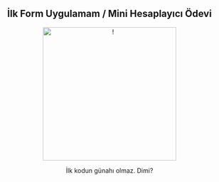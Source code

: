 <div align="center">
<h2>İlk Form Uygulamam / Mini Hesaplayıcı Ödevi</></h2>
</div>

<div align="center" width="50">

<img src="https://c.tenor.com/y2JXkY1pXkwAAAAC/cat-computer.gif" alt="!" width="300"/>

</div>

<div align="center">

İlk kodun günahı olmaz. Dimi? <br>
